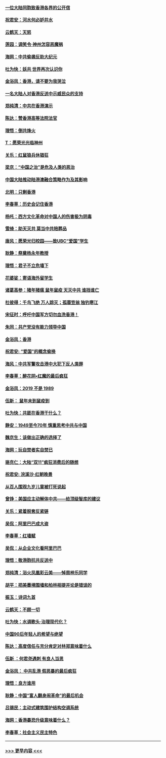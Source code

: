 #### [一位大陆同胞致香港各界的公开信](../pages/nsc993/n11675761.md?t=11232044) 
#### [祝君安：河水何必妒井水](../pages/nsc993/n11675746.md?t=11232044) 
#### [云鹤天：天怒](../pages/nsc993/n11675718.md?t=11232044) 
#### [莲园：调笑令‧神州怎容恶魔祸](../pages/nsc993/n11675648.md?t=11232044) 
#### [海网：中共偷袭反助大纪元](../pages/nsc993/n11673515.md?t=11232044) 
#### [吐为快：妖共 世界再次认识你](../pages/nsc993/n11673506.md?t=11232044) 
#### [金浴凤：香港，请不要为我哭泣](../pages/nsc993/n11673248.md?t=11232044) 
#### [一名大陆人对香港反送中示威民众的支持](../pages/nsc993/n11672615.md?t=11232044) 
#### [郑纯清：中共在香港演示](../pages/nsc993/n11670539.md?t=11232044) 
#### [陈达：赞香港高等法院法官](../pages/nsc993/n11669542.md?t=11232044) 
#### [理悟：倒共烽火](../pages/nsc993/n11668844.md?t=11232044) 
#### [T：愿荣光光临神州](../pages/nsc993/n11668421.md?t=11232044) 
#### [关乐：红鼠狼兵休猖狂](../pages/nsc993/n11668378.md?t=11232044) 
#### [梁京：“中国之治”是危及人类的恶治](../pages/nsc993/n11668328.md?t=11232044) 
#### [中国大陆推动陆港澳融合策略作为及其影响](../pages/nsc993/n11668157.md?t=11232044) 
#### [北明：只剩香港](../pages/nsc993/n11668002.md?t=11232044) 
#### [李春草：历史会记住香港](../pages/nsc993/n11667927.md?t=11232044) 
#### [杨吒：西方文化革命对中国人的伤害极为阴毒](../pages/nsc993/n11664521.md?t=11232044) 
#### [雪绮：助天灭共 莫当中共陪葬品](../pages/nsc993/n11662650.md?t=11232044) 
#### [唐风：愿荣光归校园——致UBC“爱国”学生](../pages/nsc993/n11662194.md?t=11232044) 
#### [耿静：祭奠杨永年教授](../pages/nsc993/n11662514.md?t=11232044) 
#### [理悟：君子不立危墙下](../pages/nsc993/n11662172.md?t=11232044) 
#### [花婆娑：寄语海外留学生](../pages/nsc993/n11662121.md?t=11232044) 
#### [诸葛高参：猪年猪瘟 鼠年鼠疫 天灭中共 谁挡谁亡](../pages/nsc993/n11661980.md?t=11232044) 
#### [杜彼得：千鸟飞绝 万人踪灭；孤蓑笠翁 独钓寒江](../pages/nsc993/n11661170.md?t=11232044) 
#### [宋征时：呼吁中国军方切勿血洗香港！](../pages/nsc993/n11415318.md?t=11232044) 
#### [朱同：共产党没有能力领导中国](../pages/nsc993/n11660421.md?t=11232044) 
#### [金浴凤：香港](../pages/nsc993/n11660419.md?t=11232044) 
#### [祝君安: “爱国”的概念偷换](../pages/nsc993/n11659706.md?t=11232044) 
#### [海风：中共军警攻击港中大犯下反人类罪](../pages/nsc993/n11659632.md?t=11232044) 
#### [李春草：醉花阴•红魔的最后疯狂](../pages/nsc993/n11659287.md?t=11232044) 
#### [金浴凤：2019 不是 1989](../pages/nsc993/n11657663.md?t=11232044) 
#### [伍新： 鼠年未到鼠疫到](../pages/nsc993/n11655098.md?t=11232044) 
#### [吐为快：共匪在香港干什么？](../pages/nsc993/n11654891.md?t=11232044) 
#### [静安：1949至今70年 慎重思考中共与中国](../pages/nsc993/n11651244.md?t=11232044) 
#### [魏京生：该做出正确的选择了](../pages/nsc993/n11653084.md?t=11232044) 
#### [海网：玩自焚者实自焚已](../pages/nsc993/n11652423.md?t=11232044) 
#### [骆克仁：大陆“双11”疯狂消费后的随想](../pages/nsc993/n11652305.md?t=11232044) 
#### [祝君安: 浣溪沙·红朝晚景](../pages/nsc993/n11652258.md?t=11232044) 
#### [从百人围观九岁儿童被打死说起](../pages/nsc993/n11651030.md?t=11232044) 
#### [曾铮：美国应主动解体中共——给顶级智库的建议](../pages/nsc993/n11649888.md?t=11232044) 
#### [关乐：紧着脱套反紧链](../pages/nsc993/n11649069.md?t=11232044) 
#### [吴侃：阿里巴巴成大盗](../pages/nsc993/n11645523.md?t=11232044) 
#### [李春草：红墙赋](../pages/nsc993/n11646389.md?t=11232044) 
#### [吴侃：从企业文化看阿里巴巴](../pages/nsc993/n11645476.md?t=11232044) 
#### [理悟：敬港胞抗共反送中](../pages/nsc993/n11645466.md?t=11232044) 
#### [郑纯清：浴火凤凰彩云美——悼周梓乐同学](../pages/nsc993/n11645155.md?t=11232044) 
#### [胡平：把美墨境围墙和柏林相提并论是错误的](../pages/nsc993/n11645134.md?t=11232044) 
#### [振玉：诗词九首](../pages/nsc993/n11644081.md?t=11232044) 
#### [云鹤天：不顾一切](../pages/nsc993/n11643508.md?t=11232044) 
#### [吐为快：水调歌头·治理现代化？](../pages/nsc993/n11643485.md?t=11232044) 
#### [中国90后年轻人的希望与绝望](../pages/nsc993/n11642317.md?t=11232044) 
#### [陈达：高度信任与充分肯定对林郑意味着什么](../pages/nsc993/n11641441.md?t=11232044) 
#### [伍新 ：何君尧遇刺 有良人当思](../pages/nsc993/n11641503.md?t=11232044) 
#### [金浴凤： 中共乱港  假恶暴的最后疯狂](../pages/nsc993/n11641495.md?t=11232044) 
#### [理悟：良方谁用](../pages/nsc993/n11641463.md?t=11232044) 
#### [耿静：中国“富人翻身闹革命”的最后机会](../pages/nsc993/n11640655.md?t=11232044) 
#### [吕锡民：主动式建筑围护结构空调系统](../pages/nsc993/n11640168.md?t=11232044) 
#### [海网：香港暴恐升级意味着什么？](../pages/nsc993/n11635904.md?t=11232044) 
#### [李春草：社会主义民主特色](../pages/nsc993/n11634657.md?t=11232044) 

----
#### [ >>> 更早内容 <<< ](../indexes/nsc993-earlier.md)
